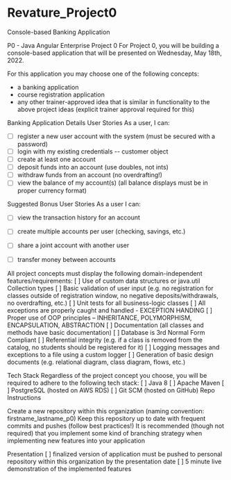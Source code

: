 # Revature_Project0
Console-based Banking Application


P0 - Java Angular Enterprise
Project 0 For Project 0, you will be building a console-based application that will be presented on Wednesday, May 18th, 2022. 

For this application you may choose one of the following concepts: 
- a banking application 
- course registration application 
- any other trainer-approved idea that is similar in functionality to the above project ideas (explicit trainer approval required for this) 

Banking Application Details User Stories As a user, I can: 
- [ ] register a new user account with the system (must be secured with a password) 
- [ ] login with my existing credentials  -- customer object
- [ ] create at least one account 
- [ ] deposit funds into an account (use doubles, not ints) 
- [ ] withdraw funds from an account (no overdrafting!) 
- [ ] view the balance of my account(s) (all balance displays must be in proper currency format) 

Suggested Bonus User Stories As a user I can: 
- [ ] view the transaction history for an account 
- [ ] create multiple accounts per user (checking, savings, etc.) 
- [ ] share a joint account with another user 
- [ ] transfer money between accounts 	


All project concepts must display the following domain-independent features/requirements: 
[ ] Use of custom data structures or java.util Collection types 
[ ] Basic validation of user input (e.g. no registration for classes outside of registration window, no negative deposits/withdrawals, no overdrafting, etc.) 
[ ] Unit tests for all business-logic classes 
[ ] All exceptions are properly caught and handled  - EXCEPTION HANDING
[ ] Proper use of OOP principles – INHERITANCE, POLYMORPHISM, ENCAPSULATION, ABSTRACTION
[ ] Documentation (all classes and methods have basic documentation) 
[ ] Database is 3rd Normal Form Compliant 
[ ] Referential integrity (e.g. if a class is removed from the catalog, no students should be registered for it) 
[ ] Logging messages and exceptions to a file using a custom logger 
[ ] Generation of basic design documents (e.g. relational diagram, class diagram, flows, etc.) 

Tech Stack Regardless of the project concept you choose, you will be required to adhere to the following tech stack: 
[ ] Java 8 
[ ] Apache Maven 
[ ] PostgreSQL (hosted on AWS RDS) 
[ ] Git SCM (hosted on GitHub) Repo Instructions 

Create a new repository within this organization (naming convention: firstname_lastname_p0) Keep this repository up to date with frequent commits and pushes (follow best practices!) It is recommended (though not required) that you implement some kind of branching strategy when implementing new features into your application 

Presentation 
[ ] finalized version of application must be pushed to personal repository within this organization by the presentation date 
[ ] 5 minute live demonstration of the implemented features

